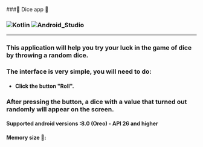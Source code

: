 ###🎲 Dice app 📱 
### ![Kotlin](https://img.shields.io/badge/Kotlin-blueviolet?style=for-the-badge&logo=Kotlin&logoColor=blue) ![Android_Studio](https://img.shields.io/badge/Android_Studio-black?style=for-the-badge&logo=AndroidStudio&logoColor=green) 
___
### This application will help you try your luck in the game of dice by throwing a random dice.
### The interface is very simple, you will need to do:
 - #### Click the button "Roll".

### After pressing the button, a dice with a value that turned out randomly will appear on the screen.

#### Supported android versions :8.0 (Oreo) - API 26 and higher
#### Memory size :minidisc:: 
